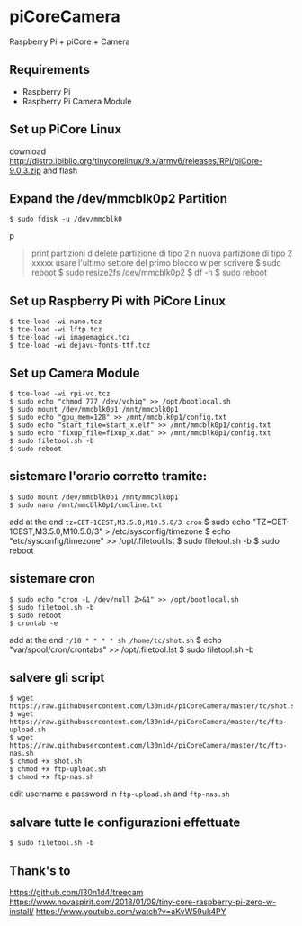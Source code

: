 # piCoreCamera
Raspberry Pi + piCore + Camera

## Requirements
- Raspberry Pi
- Raspberry Pi Camera Module

## Set up PiCore Linux
download http://distro.ibiblio.org/tinycorelinux/9.x/armv6/releases/RPi/piCore-9.0.3.zip and flash

## Expand the /dev/mmcblk0p2 Partition
    $ sudo fdisk -u /dev/mmcblk0
p
> print partizioni
d
> delete partizione di tipo 2
n
> nuova partizione di tipo 2
xxxxx
> usare l'ultimo settore del primo blocco
w
> per scrivere
    $ sudo reboot
    $ sudo resize2fs /dev/mmcblk0p2
    $ df -h
    $ sudo reboot

## Set up Raspberry Pi with PiCore Linux
    $ tce-load -wi nano.tcz
    $ tce-load -wi lftp.tcz
    $ tce-load -wi imagemagick.tcz
    $ tce-load -wi dejavu-fonts-ttf.tcz

## Set up Camera Module
    $ tce-load -wi rpi-vc.tcz
    $ sudo echo "chmod 777 /dev/vchiq" >> /opt/bootlocal.sh
    $ sudo mount /dev/mmcblk0p1 /mnt/mmcblk0p1
    $ sudo echo "gpu_mem=128" >> /mnt/mmcblk0p1/config.txt
    $ sudo echo "start_file=start_x.elf" >> /mnt/mmcblk0p1/config.txt
    $ sudo echo "fixup_file=fixup_x.dat" >> /mnt/mmcblk0p1/config.txt
    $ sudo filetool.sh -b
    $ sudo reboot

## sistemare l'orario corretto tramite:
    $ sudo mount /dev/mmcblk0p1 /mnt/mmcblk0p1
    $ sudo nano /mnt/mmcblk0p1/cmdline.txt
add at the end `tz=CET-1CEST,M3.5.0,M10.5.0/3 cron`
    $ sudo echo "TZ=CET-1CEST,M3.5.0,M10.5.0/3" > /etc/sysconfig/timezone
    $ echo "etc/sysconfig/timezone" >> /opt/.filetool.lst
    $ sudo filetool.sh -b
    $ sudo reboot

## sistemare cron
    $ sudo echo "cron -L /dev/null 2>&1" >> /opt/bootlocal.sh
    $ sudo filetool.sh -b
    $ sudo reboot
    $ crontab -e
add at the end `*/10 * * * * sh /home/tc/shot.sh`
    $ echo "var/spool/cron/crontabs" >> /opt/.filetool.lst
    $ sudo filetool.sh -b

## salvere gli script
    $ wget https://raw.githubusercontent.com/l30n1d4/piCoreCamera/master/tc/shot.sh
    $ wget https://raw.githubusercontent.com/l30n1d4/piCoreCamera/master/tc/ftp-upload.sh
    $ wget https://raw.githubusercontent.com/l30n1d4/piCoreCamera/master/tc/ftp-nas.sh
    $ chmod +x shot.sh
    $ chmod +x ftp-upload.sh
    $ chmod +x ftp-nas.sh
edit username e password in `ftp-upload.sh` and `ftp-nas.sh`

## salvare tutte le configurazioni effettuate
    $ sudo filetool.sh -b


## Thank's to
https://github.com/l30n1d4/treecam
https://www.novaspirit.com/2018/01/09/tiny-core-raspberry-pi-zero-w-install/
https://www.youtube.com/watch?v=aKvW59uk4PY
